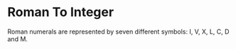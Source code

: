 # Roman To Integer

Roman numerals are represented by seven different symbols: I, V, X, L, C, D and M.

